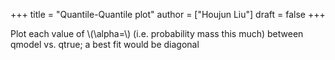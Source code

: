 +++
title = "Quantile-Quantile plot"
author = ["Houjun Liu"]
draft = false
+++

Plot each value of \\(\alpha=\\) (i.e. probability mass this much) between qmodel vs. qtrue; a best fit would be diagonal
